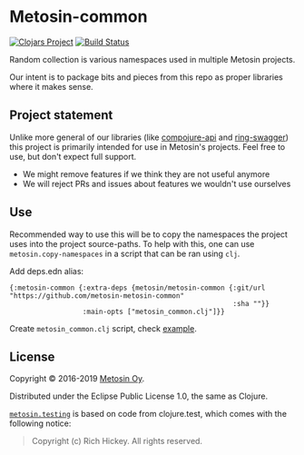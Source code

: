 # Metosin-common

[![Clojars Project](https://img.shields.io/clojars/v/metosin/metosin-common.svg)](https://clojars.org/metosin/metosin-common)
[![Build Status](https://travis-ci.org/metosin/metosin-common.svg?branch=master)](https://travis-ci.org/metosin/metosin-common)

Random collection is various namespaces used in multiple Metosin projects.

Our intent is to package bits and pieces from this repo as proper libraries where it makes sense.

## Project statement

Unlike more general of our libraries (like
[compojure-api](https://github.com/metosin/compojure-api) and
[ring-swagger](https://github.com/metosin/ring-swagger)) this project is
primarily intended for use in Metosin's projects. Feel free to use, but
don't expect full support.

- We might remove features if we think they are not useful anymore
- We will reject PRs and issues about features we wouldn't use ourselves

## Use

Recommended way to use this will be to copy the namespaces the project uses
into the project source-paths. To help with this, one can use
`metosin.copy-namespaces` in a script that can be ran using `clj`.

Add deps.edn alias:
```
{:metosin-common {:extra-deps {metosin/metosin-common {:git/url "https://github.com/metosin-metosin-common"
                                                       :sha ""}}
                  :main-opts ["metosin_common.clj"]}}
```

Create `metosin_common.clj` script, check [example](./metosin_common_example.clj).

## License

Copyright © 2016-2019 [Metosin Oy](http://www.metosin.fi).

Distributed under the Eclipse Public License 1.0, the same as Clojure.

[`metosin.testing`](./src/cljc/metosin/testing.cljc) is based on code from clojure.test, which comes with the following notice:

> Copyright (c) Rich Hickey. All rights reserved.
